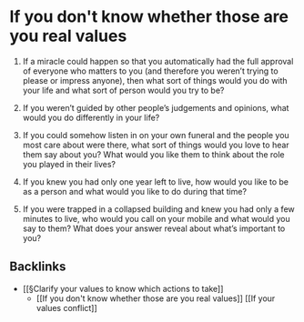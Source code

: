# If you don't know whether those are you real values
1. If a miracle could happen so that you automatically had the full approval of everyone who matters to you (and therefore you weren’t trying to please or impress anyone), then what sort of things would you do with your life and what sort of person would you try to be?
2. If you weren’t guided by other people’s judgements and opinions, what would you do differently in your life?

1. If you could somehow listen in on your own funeral and the people you most care about were there, what sort of things would you love to hear them say about you? What would you like them to think about the role you played in their lives?
2. If you knew you had only one year left to live, how would you like to be as a person and what would you like to do during that time?
3. If you were trapped in a collapsed building and knew you had only a few minutes to live, who would you call on your mobile and what would you say to them? What does your answer reveal about what’s important to you?

## Backlinks
* [[§Clarify your values to know which actions to take]]
	* [[If you don't know whether those are you real values]]
[[If your values conflict]]

<!-- #Life -->

<!-- {BearID:58A5C73C-AB44-4ED9-B490-035A3BEA5560-15756-00001303BEBA952C} -->
